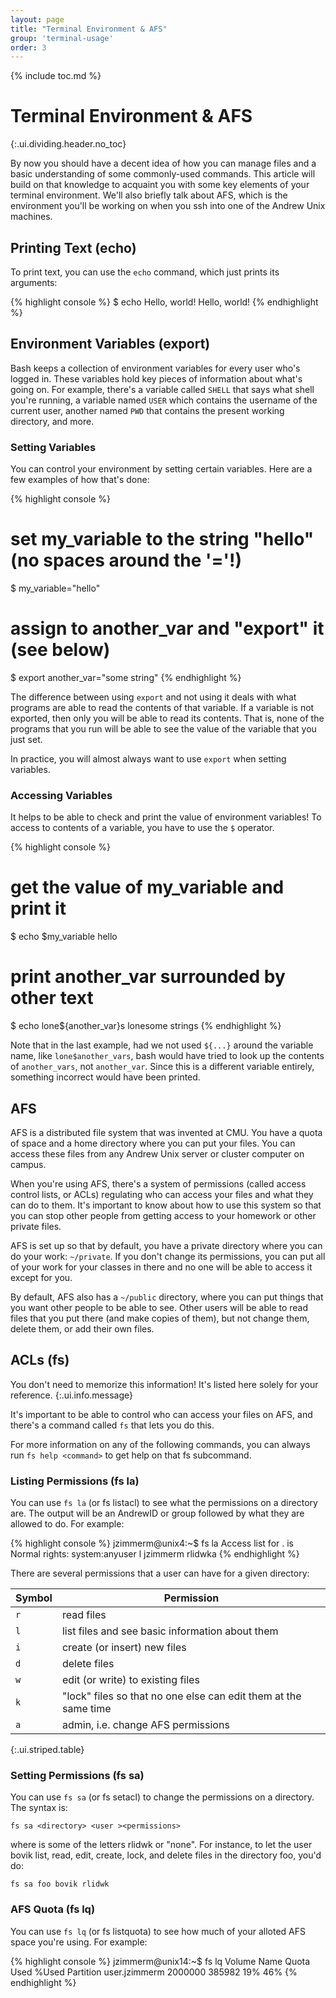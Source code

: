 ```yaml
---
layout: page
title: "Terminal Environment & AFS"
group: 'terminal-usage'
order: 3
---
```



{% include toc.md %}

# Terminal Environment & AFS
{:.ui.dividing.header.no_toc}

By now you should have a decent idea of how you can manage files and a basic
understanding of some commonly-used commands. This article will build on that
knowledge to acquaint you with some key elements of your terminal environment.
We'll also briefly talk about AFS, which is the environment you'll be working on
when you ssh into one of the Andrew Unix machines.


## Printing Text (echo)

To print text, you can use the `echo` command, which just prints its arguments:

{% highlight console %}
$ echo Hello, world!
Hello, world!
{% endhighlight %}


## Environment Variables (export)

Bash keeps a collection of environment variables for every user who's logged in.
These variables hold key pieces of information about what's going on. For
example, there's a variable called `SHELL` that says what shell you're running,
a variable named `USER` which contains the username of the current user, another
named `PWD` that contains the present working directory, and more.

### Setting Variables

You can control your environment by setting certain variables. Here are a few
examples of how that's done:

{% highlight console %}
# set my_variable to the string "hello" (no spaces around the '='!)
$ my_variable="hello"

# assign to another_var and "export" it (see below)
$ export another_var="some string"
{% endhighlight %}

The difference between using `export` and not using it deals with what programs
are able to read the contents of that variable. If a variable is not exported,
then only you will be able to read its contents. That is, none of the programs
that you run will be able to see the value of the variable that you just set.

In practice, you will almost always want to use `export` when setting variables.

### Accessing Variables

It helps to be able to check and print the value of environment variables! To
access to contents of a variable, you have to use the `$` operator.

{% highlight console %}
# get the value of my_variable and print it
$ echo $my_variable
hello

# print another_var surrounded by other text
$ echo lone${another_var}s
lonesome strings
{% endhighlight %}

Note that in the last example, had we not used `${...}` around the variable
name, like `lone$another_vars`, bash would have tried to look up the contents
of `another_vars`, not `another_var`. Since this is a different variable
entirely, something incorrect would have been printed.

## AFS

AFS is a distributed file system that was invented at CMU. You have a quota of
space and a home directory where you can put your files. You can access these
files from any Andrew Unix server or cluster computer on campus.

When you're using AFS, there's a system of permissions (called access control
lists, or ACLs) regulating who can access your files and what they can do to
them.  It's important to know about how to use this system so that you can stop
other people from getting access to your homework or other private files.

AFS is set up so that by default, you have a private directory where you can do
your work: `~/private`. If you don't change its permissions, you can put all of
your work for your classes in there and no one will be able to access it except
for you.

By default, AFS also has a `~/public` directory, where you can put things that you
want other people to be able to see. Other users will be able to read files that
you put there (and make copies of them), but not change them, delete them, or
add their own files.

## ACLs (fs)

You don't need to memorize this information! It's listed here solely for your
reference.
{:.ui.info.message}

It's important to be able to control who can access your files on AFS, and
there's a command called `fs` that lets you do this.

For more information on any of the following commands, you can always run `fs
help <command>` to get help on that fs subcommand.

### Listing Permissions (fs la)

You can use `fs la` (or fs listacl) to see what the permissions on a directory
are. The output will be an AndrewID or group followed by what they are allowed
to do. For example:

{% highlight console %}
jzimmerm@unix4:~$ fs la
Access list for . is
Normal rights:
  system:anyuser l
  jzimmerm rlidwka
{% endhighlight %}

There are several permissions that a user can have for a given directory:

| Symbol | Permission                                                      |
| ------ | ----------                                                      |
| `r`    | read files                                                      |
| `l`    | list files and see basic information about them                 |
| `i`    | create (or insert) new files                                    |
| `d`    | delete files                                                    |
| `w`    | edit (or write) to existing files                               |
| `k`    | "lock" files so that no one else can edit them at the same time |
| `a`    | admin, i.e. change AFS permissions                              |
{:.ui.striped.table}

### Setting Permissions (fs sa)

You can use `fs sa` (or fs setacl) to change the permissions on a directory. The
syntax is:

~~~
fs sa <directory> <user ><permissions>
~~~

where <permissions> is some of the letters rlidwk or "none". For instance, to let
the user bovik list, read, edit, create, lock, and delete files in the directory
foo, you'd do:

~~~
fs sa foo bovik rlidwk
~~~

### AFS Quota (fs lq)

You can use `fs lq` (or fs listquota) to see how much of your alloted AFS space
you're using. For example:

{% highlight console %}
jzimmerm@unix14:~$ fs lq
Volume Name                    Quota       Used %Used   Partition
user.jzimmerm                2000000     385982   19%         46%
{% endhighlight %}

